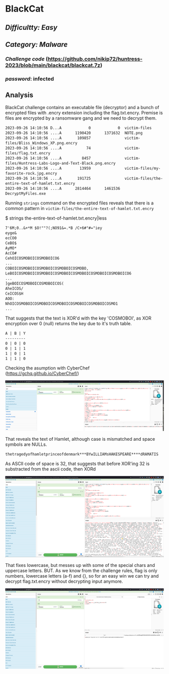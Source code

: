 # BlackCat
## _Difficultty: Easy_
## _Category: Malware_

### _Challenge code_ (https://github.com/nikip72/huntress-2023/blob/main/blackcat/blackcat.7z)
### _password_: infected

## Analysis

BlackCat challenge contains an executable file (decryptor) and a bunch of encrypted files with .encry extension including the flag.txt.encry. Premise is files are encrypted by a ransomware gang and we need to decrypt them.

```
2023-09-26 14:10:56 D...A            0            0  victim-files
2023-09-26 14:10:56 ....A      1190420      1371632  NOTE.png
2023-09-26 14:10:56 ....A       109857               victim-files/Bliss_Windows_XP.png.encry
2023-09-26 14:10:56 ....A           74               victim-files/flag.txt.encry
2023-09-26 14:10:56 ....A         8457               victim-files/Huntress-Labs-Logo-and-Text-Black.png.encry
2023-09-26 14:10:56 ....A        13959               victim-files/my-favorite-rock.jpg.encry
2023-09-26 14:10:56 ....A       191725               victim-files/the-entire-text-of-hamlet.txt.encry
2023-09-26 14:10:56 ....A      2814464      1461536  DecryptMyFiles.exe
```

Running `strings` command on the encrypted files reveals that there is a common pattern in `victim-files/the-entire-text-of-hamlet.txt.encry`

$ strings the-entire-text-of-hamlet.txt.encry|less
```
7'6M;0..&+*M $O!""?(;NO91&=.*B /C+6#"#="iey
eyge&
ecCO0
CeBO$
AyMO*
AcCO#
CehOICOSMOBOICOSMOBOICO6
...
COBOICOSMOBOICOSMOBOICOSMOBOICOSMOBO,
LeBOICOSMOBOICOSMOBOICOSMOBOICOSMOBOICOSMOBOICOSMOBOICO6
...
]geBOICOSMOBOICOSMOBOICOS(
AheICOS/
CeICOS$H
AOO:
NhOICOSMOBOICOSMOBOICOSMOBOICOSMOBOICOSMOBOICOSMO1
...
```

That suggests that the text is XOR'd with the key 'COSMOBOI', as XOR encryption over 0 (null) returns the key due to it's truth table.
```
A | B | Y
---------
0 | 0 | 0
0 | 1 | 1
1 | 0 | 1
1 | 1 | 0
```

Checking the asumption with CyberChef (https://gchq.github.io/CyberChef/)

![](https://github.com/nikip72/huntress-2023/blob/main/blackcat/hamlet1.png)

That reveals the text of Hamlet, although case is mismatched and space symbols are NULLs.
```
thetragedyofhamletprinceofdenmark***BYwILLIAMsHAKESPEARE****dRAMATIS
```

As ASCII code of space is 32, that suggests that before XOR'ing 32 is substracted from the ascii code, then XORd

![](https://github.com/nikip72/huntress-2023/blob/main/blackcat/hamlet2.png)

That fixes lowercase, but messes up with some of the special chars and uppercase letters. BUT. As we know from the challenge rules, flag is only numbers, lowercase letters (a-f) and {}, so for an easy win we can try and decrypt flag.txt.encry without decrypting input anymore.

![](https://github.com/nikip72/huntress-2023/blob/main/blackcat/flag.png)


